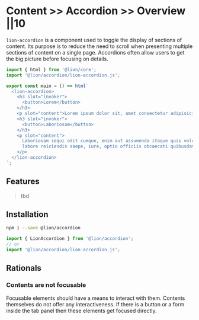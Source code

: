 # Content >> Accordion >> Overview ||10

`lion-accordion` is a component used to toggle the display of sections of content.
Its purpose is to reduce the need to scroll when presenting multiple sections of content on a single page. Accordions often allow users to get the big picture before focusing on details.

```js script
import { html } from '@lion/core';
import '@lion/accordion/lion-accordion.js';
```

```js preview-story
export const main = () => html`
  <lion-accordion>
    <h3 slot="invoker">
      <button>Lorem</button>
    </h3>
    <p slot="content">Lorem ipsum dolor sit, amet consectetur adipisicing elit.</p>
    <h3 slot="invoker">
      <button>Laboriosam</button>
    </h3>
    <p slot="content">
      Laboriosam sequi odit cumque, enim aut assumenda itaque quis voluptas est quos fugiat unde
      labore reiciendis saepe, iure, optio officiis obcaecati quibusdam.
    </p>
  </lion-accordion>
`;
```

## Features

> tbd

## Installation

```bash
npm i --save @lion/accordion
```

```js
import { LionAccordion } from '@lion/accordion';
// or
import '@lion/accordion/lion-accordion.js';
```

## Rationals

### Contents are not focusable

Focusable elements should have a means to interact with them. Contents themselves do not offer any interactiveness.
If there is a button or a form inside the tab panel then these elements get focused directly.
